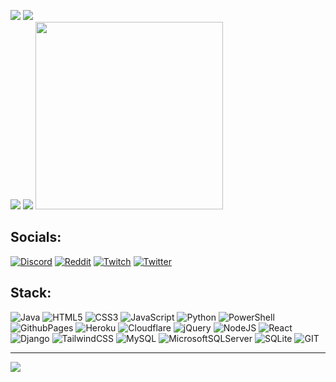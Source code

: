 
![](https://github-readme-stats.vercel.app/api?username=LiveOutside&theme=tokyonight&hide_border=true&include_all_commits=false&count_private=false)
![](https://github-readme-streak-stats.herokuapp.com/?user=LiveOutside&theme=tokyonight&hide_border=true)</br>
![](https://github-readme-stats.vercel.app/api/top-langs/?username=LiveOutside&theme=tokyonight&hide_border=true&include_all_commits=false&count_private=false&layout=compact)
![](https://quotes-github-readme.vercel.app/api?type=vetical&theme=tokyonight)
<img style="padding-right: 20px" width="300" height="300" src="https://i.pinimg.com/564x/34/b4/e3/34b4e30cbfcfbb48f464c03e9fa42efc.jpg" />




## Socials:
[![Discord](https://img.shields.io/badge/Discord-%237289DA.svg?logo=discord&logoColor=white)](https://discord.gg/323735252012892160) [![Reddit](https://img.shields.io/badge/Reddit-%23FF4500.svg?logo=Reddit&logoColor=white)](https://reddit.com/user/w8ing) [![Twitch](https://img.shields.io/badge/Twitch-%239146FF.svg?logo=Twitch&logoColor=white)](https://twitch.tv/69holy_) [![Twitter](https://img.shields.io/badge/Twitter-%231DA1F2.svg?logo=Twitter&logoColor=white)](https://twitter.com/lookaaatmeeee) 

## Stack:
![Java](https://img.shields.io/badge/java-%23ED8B00.svg?style=for-the-badge&logo=openjdk&logoColor=white) ![HTML5](https://img.shields.io/badge/html5-%23E34F26.svg?style=for-the-badge&logo=html5&logoColor=white) ![CSS3](https://img.shields.io/badge/css3-%231572B6.svg?style=for-the-badge&logo=css3&logoColor=white) ![JavaScript](https://img.shields.io/badge/javascript-%23323330.svg?style=for-the-badge&logo=javascript&logoColor=%23F7DF1E) ![Python](https://img.shields.io/badge/python-3670A0?style=for-the-badge&logo=python&logoColor=ffdd54) ![PowerShell](https://img.shields.io/badge/PowerShell-%235391FE.svg?style=for-the-badge&logo=powershell&logoColor=white) ![GithubPages](https://img.shields.io/badge/github%20pages-121013?style=for-the-badge&logo=github&logoColor=white) ![Heroku](https://img.shields.io/badge/heroku-%23430098.svg?style=for-the-badge&logo=heroku&logoColor=white) ![Cloudflare](https://img.shields.io/badge/Cloudflare-F38020?style=for-the-badge&logo=Cloudflare&logoColor=white) ![jQuery](https://img.shields.io/badge/jquery-%230769AD.svg?style=for-the-badge&logo=jquery&logoColor=white) ![NodeJS](https://img.shields.io/badge/node.js-6DA55F?style=for-the-badge&logo=node.js&logoColor=white) ![React](https://img.shields.io/badge/react-%2320232a.svg?style=for-the-badge&logo=react&logoColor=%2361DAFB) ![Django](https://img.shields.io/badge/django-%23092E20.svg?style=for-the-badge&logo=django&logoColor=white) ![TailwindCSS](https://img.shields.io/badge/tailwindcss-%2338B2AC.svg?style=for-the-badge&logo=tailwind-css&logoColor=white) ![MySQL](https://img.shields.io/badge/mysql-%2300000f.svg?style=for-the-badge&logo=mysql&logoColor=white) ![MicrosoftSQLServer](https://img.shields.io/badge/Microsoft%20SQL%20Server-CC2927?style=for-the-badge&logo=microsoft%20sql%20server&logoColor=white) ![SQLite](https://img.shields.io/badge/sqlite-%2307405e.svg?style=for-the-badge&logo=sqlite&logoColor=white) ![GIT](https://img.shields.io/badge/Git-fc6d26?style=for-the-badge&logo=git&logoColor=white)

---
[![](https://visitcount.itsvg.in/api?id=LiveOutside&icon=0&color=1)](https://visitcount.itsvg.in)
